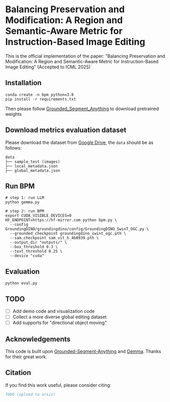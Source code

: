 # Balancing Preservation and Modification: A Region and Semantic-Aware Metric for Instruction-Based Image Editing
This is the official implementation of the paper: "Balancing Preservation and Modification: A Region and Semantic-Aware Metric for Instruction-Based Image Editing" (Accepted to ICML 2025)

## Installation
```
conda create -n bpm python=3.8
pip install -r requirements.txt
```
Then please follow [Grounded_Segment_Anything](https://github.com/IDEA-Research/Grounded-Segment-Anything/tree/main?tab=readme-ov-file#running_man-grounded-sam-detect-and-segment-everything-with-text-prompt) to download pretrained weights

## Download metrics evaluation dataset
Please download the dataset from [Google Drive](https://drive.google.com/drive/folders/12Z4vX8pAGMbq7TtSTuGRCnHmvfb359XL?usp=drive_link), the `data` should be as follows:
```
data
├── sample_test (images)
├── local_metadata.json
├── global_metadata.json
```

## Run BPM
```shell
# step 1: run LLM
python gemma.py

# step 2: run BPM
export CUDA_VISIBLE_DEVICES=0
HF_ENDPOINT=https://hf-mirror.com python bpm.py \
  --config GroundingDINO/groundingdino/config/GroundingDINO_SwinT_OGC.py \
  --grounded_checkpoint groundingdino_swint_ogc.pth \
  --sam_checkpoint sam_vit_h_4b8939.pth \
  --output_dir "outputs/" \
  --box_threshold 0.3 \
  --text_threshold 0.25 \
  --device "cuda"
```

## Evaluation
```shell
python eval.py
```

## TODO
- [ ] Add demo code and visualization code
- [ ] Collect a more diverse global editing dataset
- [ ] Add supports for "directional object moving"

## Acknowledgements
This code is built upon [Grounded-Segment-Anything](https://github.com/IDEA-Research/Grounded-Segment-Anything) and [Gemma](https://huggingface.co/princeton-nlp/gemma-2-9b-it-SimPO). Thanks for their great work.

## Citation
If you find this work useful, please consider citing:
```bibtex
TODO (upload to arxiv)
```
